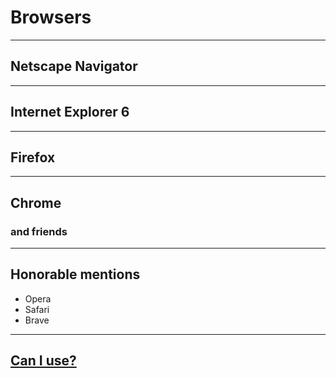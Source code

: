 # Browsers

---

## Netscape Navigator

---

## Internet Explorer 6

---

## Firefox

---

## Chrome

### and friends

---

## Honorable mentions

- Opera
- Safari
- Brave

---

## [Can I use?](https://caniuse.com/)

